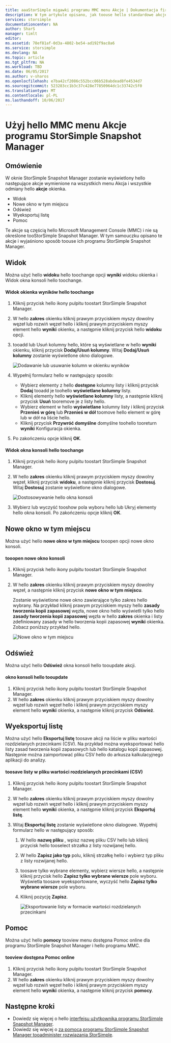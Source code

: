 ```yaml
---
title: aaaStorSimple migawki programu MMC menu Akcje | Dokumentacja firmy Microsoft
description: W tym artykule opisano, jak toouse hello standardowe akcje menu programu Microsoft Management Console (MMC) programu StorSimple Snapshot Manager.
services: storsimple
documentationcenter: NA
author: SharS
manager: timlt
editor: 
ms.assetid: 78ef81af-0d3a-4802-be54-ad192f9ac8a6
ms.service: storsimple
ms.devlang: NA
ms.topic: article
ms.tgt_pltfrm: NA
ms.workload: TBD
ms.date: 06/05/2017
ms.author: v-sharos
ms.openlocfilehash: e7ba42cf2086c552bcc06b528abdead8fe4534d7
ms.sourcegitcommit: 523283cc1b3c37c428e77850964dc1c33742c5f0
ms.translationtype: MT
ms.contentlocale: pl-PL
ms.lasthandoff: 10/06/2017
---
```

# <a name="use-hello-mmc-menu-actions-in-storsimple-snapshot-manager"></a>Użyj hello MMC menu Akcje programu StorSimple Snapshot Manager

## <a name="overview"></a>Omówienie
W oknie StorSimple Snapshot Manager zostanie wyświetlony hello następujące akcje wymienione na wszystkich menu Akcja i wszystkie odmiany hello **akcje** okienka.

* Widok
* Nowe okno w tym miejscu 
* Odśwież 
* Wyeksportuj listę 
* Pomoc 

Te akcje są częścią hello Microsoft Management Console (MMC) i nie są określone tooStorSimple Snapshot Manager. W tym samouczku opisano te akcje i wyjaśniono sposób toouse ich programu StorSimple Snapshot Manager.

## <a name="view"></a>Widok
Można użyć hello **widoku** hello toochange opcji **wyniki** widoku okienka i Widok okna konsoli hello toochange. 

#### <a name="toochange-hello-results-pane-view"></a>Widok okienka wyników hello toochange
1. Kliknij przycisk hello ikony pulpitu toostart StorSimple Snapshot Manager.
2. W hello **zakres** okienku kliknij prawym przyciskiem myszy dowolny węzeł lub rozwiń węzeł hello i kliknij prawym przyciskiem myszy element hello **wyniki** okienku, a następnie kliknij przycisk hello **widoku** opcji. 
3. tooadd lub Usuń kolumny hello, które są wyświetlane w hello **wyniki** okienku, kliknij przycisk **Dodaj/Usuń kolumny**. Witaj **Dodaj/Usuń kolumny** zostanie wyświetlone okno dialogowe.
   
    ![Dodawanie lub usuwanie kolumn w okienku wyników](./media/storsimple-snapshot-manager-mmc-menu/HCS_SSM_Add_remove_columns.png) 
4. Wypełnij formularz hello w następujący sposób:
   
   * Wybierz elementy z hello **dostępne** kolumny listy i kliknij przycisk **Dodaj** tooadd je toohello **wyświetlane kolumny** listy. 
   * Kliknij elementy hello **wyświetlane kolumny** listy, a następnie kliknij przycisk **Usuń** tooremove je z listy hello. 
   * Wybierz element w hello **wyświetlane** kolumny listy i kliknij przycisk **Przenieś w górę** lub **Przenieś w dół** toomove hello element w górę lub w dół na liście hello. 
   * Kliknij przycisk **Przywróć domyślne** domyślne toohello tooreturn **wyniki** Konfiguracja okienka. 
5. Po zakończeniu opcje kliknij **OK**. 

#### <a name="toochange-hello-console-window-view"></a>Widok okna konsoli hello toochange
1. Kliknij przycisk hello ikony pulpitu toostart StorSimple Snapshot Manager.
2. W hello **zakres** okienku kliknij prawym przyciskiem myszy dowolny węzeł, kliknij przycisk **widoku**, a następnie kliknij przycisk **Dostosuj**. Witaj **Dostosuj** zostanie wyświetlone okno dialogowe.
   
    ![Dostosowywanie hello okna konsoli](./media/storsimple-snapshot-manager-mmc-menu/HCS_SSM_Customize.png) 
3. Wybierz lub wyczyść tooshow pola wyboru hello lub Ukryj elementy hello okna konsoli. Po zakończeniu opcje kliknij **OK**.

## <a name="new-window-from-here"></a>Nowe okno w tym miejscu
Można użyć hello **nowe okno w tym miejscu** tooopen opcji nowe okno konsoli.

#### <a name="tooopen-a-new-console-window"></a>tooopen nowe okno konsoli
1. Kliknij przycisk hello ikony pulpitu toostart StorSimple Snapshot Manager.
2. W hello **zakres** okienku kliknij prawym przyciskiem myszy dowolny węzeł, a następnie kliknij przycisk **nowe okno w tym miejscu**. 
   
    Zostanie wyświetlone nowe okno zawierające tylko zakres hello wybrany. Na przykład kliknij prawym przyciskiem myszy hello **zasady tworzenia kopii zapasowej** węzła, nowe okno hello wyświetli tylko hello **zasady tworzenia kopii zapasowej** węzła w hello **zakres** okienka i listy zdefiniowany zasady w hello tworzenia kopii zapasowej **wyniki** okienka. Zobacz poniższy przykład hello.
   
    ![Nowe okno w tym miejscu](./media/storsimple-snapshot-manager-mmc-menu/HCS_SSM_NewWindow.png) 

## <a name="refresh"></a>Odśwież
Można użyć hello **Odśwież** okna konsoli hello tooupdate akcji.

#### <a name="tooupdate-hello-console-window"></a>okno konsoli hello tooupdate
1. Kliknij przycisk hello ikony pulpitu toostart StorSimple Snapshot Manager.
2. W hello **zakres** okienku kliknij prawym przyciskiem myszy dowolny węzeł lub rozwiń węzeł hello i kliknij prawym przyciskiem myszy element hello **wyniki** okienka, a następnie kliknij przycisk **Odśwież**. 

## <a name="export-list"></a>Wyeksportuj listę
Można użyć hello **Eksportuj listę** toosave akcji na liście w pliku wartości rozdzielanych przecinkami (CSV). Na przykład można wyeksportować hello listy zasad tworzenia kopii zapasowych lub hello katalogu kopii zapasowej. Następnie można zaimportować pliku CSV hello do arkusza kalkulacyjnego aplikacji do analizy.

#### <a name="toosave-a-list-in-a-comma-separated-value-csv-file"></a>toosave listy w pliku wartości rozdzielanych przecinkami (CSV)
1. Kliknij przycisk hello ikony pulpitu toostart StorSimple Snapshot Manager. 
2. W hello **zakres** okienku kliknij prawym przyciskiem myszy dowolny węzeł lub rozwiń węzeł hello i kliknij prawym przyciskiem myszy element hello **wyniki** okienka, a następnie kliknij przycisk **Eksportuj listę**. 
3. Witaj **Eksportuj listę** zostanie wyświetlone okno dialogowe. Wypełnij formularz hello w następujący sposób: 
   
   1. W hello **nazwę pliku** , wpisz nazwę pliku CSV hello lub kliknij przycisk hello tooselect strzałka z listy rozwijanej hello.
   2. W hello **Zapisz jako typ** polu, kliknij strzałkę hello i wybierz typ pliku z listy rozwijanej hello.
   3. toosave tylko wybrane elementy, wybierz wiersze hello, a następnie kliknij przycisk hello **Zapisz tylko wybrane wiersze** pole wyboru. Wyświetla toosave wyeksportowane, wyczyść hello **Zapisz tylko wybrane wiersze** pole wyboru.
   4. Kliknij pozycję **Zapisz**.
      
      ![Eksportowanie listy w formacie wartości rozdzielanych przecinkami](./media/storsimple-snapshot-manager-mmc-menu/HCS_SSM_Export_List.png) 

## <a name="help"></a>Pomoc
Można użyć hello **pomocy** tooview menu dostępna Pomoc online dla programu StorSimple Snapshot Manager i hello programu MMC.

#### <a name="tooview-available-online-help"></a>tooview dostępna Pomoc online
1. Kliknij przycisk hello ikony pulpitu toostart StorSimple Snapshot Manager.
2. W hello **zakres** okienku kliknij prawym przyciskiem myszy dowolny węzeł lub rozwiń węzeł hello i kliknij prawym przyciskiem myszy element hello **wyniki** okienka, a następnie kliknij przycisk **pomocy**. 

## <a name="next-steps"></a>Następne kroki
* Dowiedz się więcej o hello [interfejsu użytkownika programu StorSimple Snapshot Manager](storsimple-use-snapshot-manager.md).
* Dowiedz się więcej o [za pomocą programu StorSimple Snapshot Manager tooadminister rozwiązania StorSimple](storsimple-snapshot-manager-admin.md).

